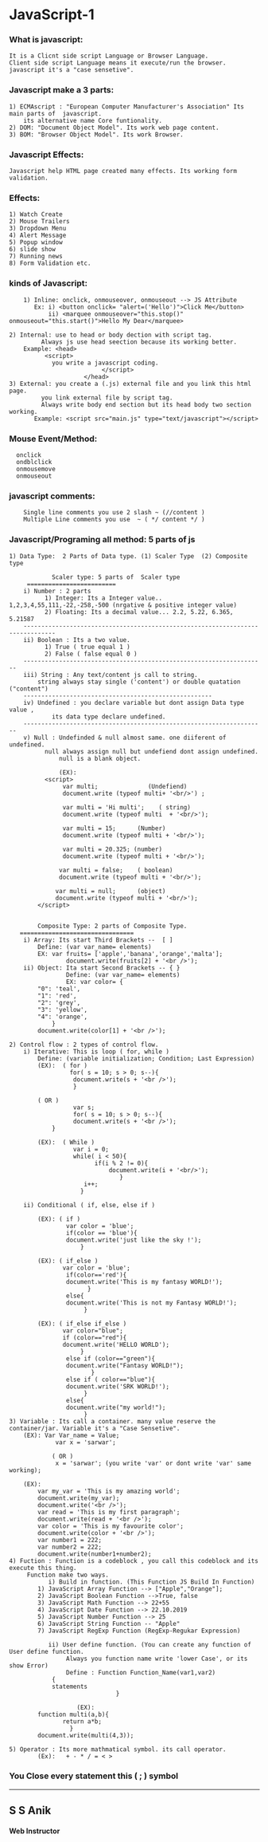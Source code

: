 # JavaScript-1

### What is javascript:
	It is a Clicnt side script Language or Browser Language. 
	Client side script Language means it execute/run the browser.
	javascript it's a "case sensetive".

### Javascript make a 3 parts:
	1) ECMAscript : "European Computer Manufacturer's Association" Its main parts of  javascript. 
		its alternative name Core funtionality.
	2) DOM: "Document Object Model". Its work web page content.
	3) BOM: "Browser Object Model". Its work Browser.

### Javascript Effects:
	Javascript help HTML page created many effects. Its working form validation.

### Effects:
	1) Watch Create 
	2) Mouse Trailers 
	3) Dropdown Menu 
	4) Alert Message 
	5) Popup window 
	6) slide show 
	7) Running news 
	8) Form Validation etc.

### kinds of Javascript:
        1) Inline: onclick, onmouseover, onmouseout --> JS Attribute
	       Ex: i) <button onclick= "alert=('Hello')">Click Me</button>
	           ii) <marquee onmouseover="this.stop()" onmouseout="this.start()">Hello My Dear</marquee>
	   
	2) Internal: use to head or body dection with script tag. 
		     Always js use head seection because its working better.
		Example: <head>
			  <script>
				you write a javascript coding.
		                      </script>
		                 </head>
	3) External: you create a (.js) external file and you link this html page. 
		     you link external file by script tag.
		     Always write body end section but its head body two section working.
		   Example: <script src="main.js" type="text/javascript"></script> 
		   
### Mouse Event/Method:
      onclick
      ondblclick
      onmousemove
      onmouseout

### javascript comments:
		Single line comments you use 2 slash ~ (//content )
		Multiple Line comments you use  ~ ( */ content */ )

### Javascript/Programing all method: 5 parts of js

	1) Data Type:  2 Parts of Data type. (1) Scaler Type  (2) Composite type
	
	            Scaler type: 5 parts of  Scaler type
	     =========================
		i) Number : 2 parts
		      1) Integer: Its a Integer value.. 1,2,3,4,55,111,-22,-258,-500 (nrgative & positive integer value)
		      2) Floating: Its a decimal value... 2.2, 5.22, 6.365, 5.21587
		-------------------------------------------------------------------------------
		ii) Boolean : Its a two value.
		      1) True ( true equal 1 )
		      2) False ( false equal 0 )
		--------------------------------------------------------------------
		iii) String : Any text/content js call to string. 
			string always stay single ('content') or double quatation ("content")
		-----------------------------------------------------
		iv) Undefined : you declare variable but dont assign Data type value , 
				its data type declare undefined.
		--------------------------------------------------------------------
		v) Null : Undefinded & null almost same. one diiferent of undefined. 
			  null always assign null but undefiend dont assign undefined.
		          null is a blank object. 

	              (EX):
			  <script>
				   var multi;              (Undefiend)
				   document.write (typeof multi+ '<br/>') ;

				   var multi = 'Hi multi';    ( string)
				   document.write (typeof multi  + '<br/>');

				   var multi = 15;      (Number)
				   document.write (typeof multi + '<br/>');

				   var multi = 20.325; (number)
				   document.write (typeof multi + '<br/>');

				  var multi = false;    ( boolean)
				  document.write (typeof multi + '<br/>');

				 var multi = null;      (object)
				 document.write (typeof multi + '<br/>');
			</script>


	        Composite Type: 2 parts of Composite Type.
	   ================================
		i) Array: Its start Third Brackets --  [ ]
			Define: (var var_name= elements)
			EX: var fruits= ['apple','banana','orange','malta'];
			        document.write(fruits[2] + '<br />');
		ii) Object: Ita start Second Brackets -- { } 
		            Define: (var var_name= elements)
		            EX: var color= {  	
			"0": 'teal',
			"1": 'red',
			"2": 'grey',
			"3": 'yellow',
			"4": 'orange',
				}
			document.write(color[1] + '<br />');
		
	2) Control flow : 2 types of control flow.
		i) Iterative: This is loop ( for, while )
			Define: (variable initialization; Condition; Last Expression)
			(EX):  ( for )
			         for( s = 10; s > 0; s--){
			          document.write(s + '<br />');
			          }

			( OR )
			          var s;
			          for( s = 10; s > 0; s--){
			          document.write(s + '<br />');
				}

			(EX):  ( While )
			          var i = 0;
			          while( i < 50){
		   	                if(i % 2 != 0){
			                    document.write(i + '<br/>');
		      	                   }
		  	             i++;
	   		            }

		ii) Conditional ( if, else, else if )

			(EX): ( if )
			        var color = 'blue';
			        if(color == 'blue'){
			        document.write('just like the sky !');
		     	        } 

			(EX): ( if_else )
			       var color = 'blue';
			        if(color=='red'){
			        document.write('This is my fantasy WORLD!');
			              }
			        else{
			        document.write('This is not my Fantasy WORLD!');
			             }

			(EX): ( if_else if_else )
			       var color="blue";
			       if (color=="red"){ 
			       document.write('HELLO WORLD');
			            }
			        else if (color=="green"){
			        document.write("Fantasy WORLD!");
			               }
			        else if ( color=="blue"){
			        document.write('SRK WORLD!');
			             }
			        else{
			        document.write("my world!");
			             }
	3) Variable : Its call a container. many value reserve the container/jar. Variable it's a "Case Sensetive".
		(EX): Var Var_name = Value;
		         var x = 'sarwar'; 

		        ( OR )
		         x = 'sarwar'; (you write 'var' or dont write 'var' same working);

		(EX):
			var my_var = 'This is my amazing world';
			document.write(my_var);
			document.write('<br />');
			var read = 'This is my first paragraph';
			document.write(read + '<br />');
			var color = 'This is my favourite color';
			document.write(color + '<br />');
			var number1 = 222;
			var number2 = 222;
			document.write(number1+number2);
	4) Fuction : Function is a codeblock , you call this codeblock and its execute this thing.
		 Function make two ways.
		       i) Build in function. (This Function JS Build In Function)
			1) JavaScript Array Function --> ["Apple","Orange"];
			2) JavaScript Boolean Function -->True, false
			3) JavaScript Math Function --> 22+55	 
			4) JavaScript Date Function --> 22.10.2019
			5) JavaScript Number Function --> 25
			6) JavaScript String Function -- "Apple"
			7) JavaScript RegExp Function (RegExp-Regukar Expression)

		       ii) User define function. (You can create any function of User define function. 
		       		Always you function name write 'lower Case', or its show Error)
		            Define : Function Function_Name(var1,var2)
				{
				statements
		                  		  }
	
		               (EX):
			function multi(a,b){
			       return a*b;
			         }
			document.write(multi(4,3));

	5) Operator : Its more mathmatical symbol. its call operator. 
			(Ex):   + - * / = < >


### You Close every statement this ( ; ) symbol

***
## S S Anik
#### Web Instructor
